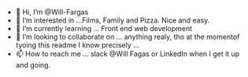 - 👋 Hi, I’m @Will-Fargas
- 👀 I’m interested in ...Films, Family and Pizza. Nice and easy.
- 🌱 I’m currently learning ... Front end web development
- 💞️ I’m looking to collaborate on ... anything realy, tho at the momentof tyoing this readme I know precisely ... 
- 📫 How to reach me ... slack @Will Fagas or LinkedIn when I get it up and going.

<!---
Will-Fargas/Will-Fargas is a ✨ special ✨ repository because its `README.md` (this file) appears on your GitHub profile.
You can click the Preview link to take a look at your changes.
--->
